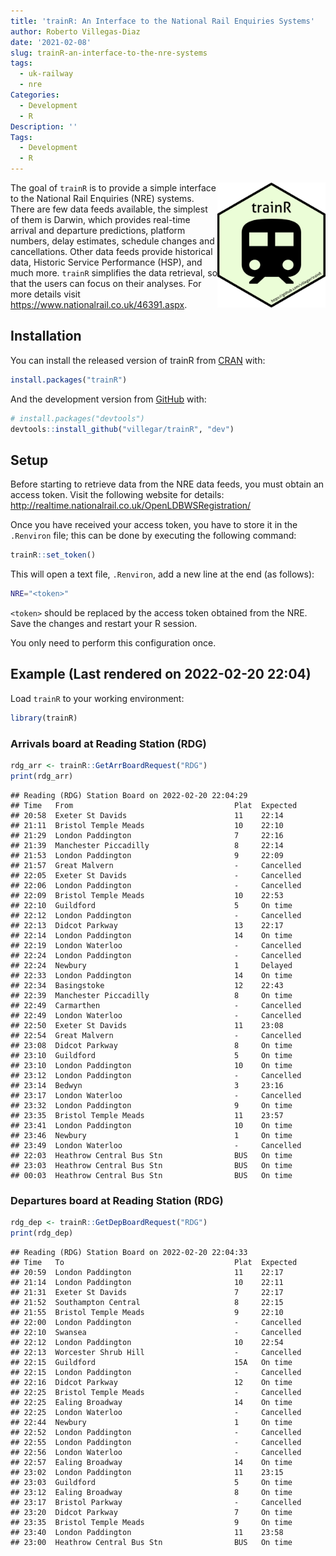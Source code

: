```yaml
---
title: 'trainR: An Interface to the National Rail Enquiries Systems'
author: Roberto Villegas-Diaz
date: '2021-02-08'
slug: trainR-an-interface-to-the-nre-systems
tags:
  - uk-railway
  - nre
Categories:
  - Development
  - R
Description: ''
Tags:
  - Development
  - R
---
```


<img src="https://raw.githubusercontent.com/villegar/trainR/main/inst/images/logo.png" alt="logo" align="right" height=200px/>

The goal of `trainR` is to provide a simple interface to the 
National Rail Enquiries (NRE) systems. There are few data feeds 
available, the simplest of them is Darwin, which provides real-time 
arrival and departure predictions, platform numbers, delay estimates, 
schedule changes and cancellations. Other data feeds provide historical 
data, Historic Service Performance (HSP), and much more. `trainR` 
simplifies the data retrieval, so that the users can focus on their 
analyses. For more details visit 
https://www.nationalrail.co.uk/46391.aspx.

## Installation

You can install the released version of trainR from [CRAN](https://CRAN.R-project.org) with:

``` r
install.packages("trainR")
```

And the development version from [GitHub](https://github.com/) with:

``` r
# install.packages("devtools")
devtools::install_github("villegar/trainR", "dev")
```

## Setup
Before starting to retrieve data from the NRE data feeds, you must obtain an access token. 
Visit the following website for details: http://realtime.nationalrail.co.uk/OpenLDBWSRegistration/

Once you have received your access token, you have to store it in the `.Renviron` file; this can be 
done by executing the following command:


```r
trainR::set_token()
```

This will open a text file, `.Renviron`, add a new line at the end (as follows):

```bash
NRE="<token>"
```

`<token>` should be replaced by the access token obtained from the NRE. Save the changes and restart 
your R session.

You only need to perform this configuration once.

## Example (Last rendered on 2022-02-20 22:04)

Load `trainR` to your working environment:

```r
library(trainR)
```

### Arrivals board at Reading Station (RDG)


```r
rdg_arr <- trainR::GetArrBoardRequest("RDG")
print(rdg_arr)
```

```
## Reading (RDG) Station Board on 2022-02-20 22:04:29
## Time   From                                    Plat  Expected
## 20:58  Exeter St Davids                        11    22:14
## 21:11  Bristol Temple Meads                    10    22:10
## 21:29  London Paddington                       7     22:16
## 21:39  Manchester Piccadilly                   8     22:14
## 21:53  London Paddington                       9     22:09
## 21:57  Great Malvern                           -     Cancelled
## 22:05  Exeter St Davids                        -     Cancelled
## 22:06  London Paddington                       -     Cancelled
## 22:09  Bristol Temple Meads                    10    22:53
## 22:10  Guildford                               5     On time
## 22:12  London Paddington                       -     Cancelled
## 22:13  Didcot Parkway                          13    22:17
## 22:14  London Paddington                       14    On time
## 22:19  London Waterloo                         -     Cancelled
## 22:24  London Paddington                       -     Cancelled
## 22:24  Newbury                                 1     Delayed
## 22:33  London Paddington                       14    On time
## 22:34  Basingstoke                             12    22:43
## 22:39  Manchester Piccadilly                   8     On time
## 22:49  Carmarthen                              -     Cancelled
## 22:49  London Waterloo                         -     Cancelled
## 22:50  Exeter St Davids                        11    23:08
## 22:54  Great Malvern                           -     Cancelled
## 23:08  Didcot Parkway                          8     On time
## 23:10  Guildford                               5     On time
## 23:10  London Paddington                       10    On time
## 23:12  London Paddington                       -     Cancelled
## 23:14  Bedwyn                                  3     23:16
## 23:17  London Waterloo                         -     Cancelled
## 23:32  London Paddington                       9     On time
## 23:35  Bristol Temple Meads                    11    23:57
## 23:41  London Paddington                       10    On time
## 23:46  Newbury                                 1     On time
## 23:49  London Waterloo                         -     Cancelled
## 22:03  Heathrow Central Bus Stn                BUS   On time
## 23:03  Heathrow Central Bus Stn                BUS   On time
## 00:03  Heathrow Central Bus Stn                BUS   On time
```

### Departures board at Reading Station (RDG)


```r
rdg_dep <- trainR::GetDepBoardRequest("RDG")
print(rdg_dep)
```

```
## Reading (RDG) Station Board on 2022-02-20 22:04:33
## Time   To                                      Plat  Expected
## 20:59  London Paddington                       11    22:17
## 21:14  London Paddington                       10    22:11
## 21:31  Exeter St Davids                        7     22:17
## 21:52  Southampton Central                     8     22:15
## 21:55  Bristol Temple Meads                    9     22:10
## 22:00  London Paddington                       -     Cancelled
## 22:10  Swansea                                 -     Cancelled
## 22:12  London Paddington                       10    22:54
## 22:13  Worcester Shrub Hill                    -     Cancelled
## 22:15  Guildford                               15A   On time
## 22:15  London Paddington                       -     Cancelled
## 22:16  Didcot Parkway                          12    On time
## 22:25  Bristol Temple Meads                    -     Cancelled
## 22:25  Ealing Broadway                         14    On time
## 22:25  London Waterloo                         -     Cancelled
## 22:44  Newbury                                 1     On time
## 22:52  London Paddington                       -     Cancelled
## 22:55  London Paddington                       -     Cancelled
## 22:56  London Waterloo                         -     Cancelled
## 22:57  Ealing Broadway                         14    On time
## 23:02  London Paddington                       11    23:15
## 23:03  Guildford                               5     On time
## 23:12  Ealing Broadway                         8     On time
## 23:17  Bristol Parkway                         -     Cancelled
## 23:20  Didcot Parkway                          7     On time
## 23:35  Bristol Temple Meads                    9     On time
## 23:40  London Paddington                       11    23:58
## 23:00  Heathrow Central Bus Stn                BUS   On time
```
